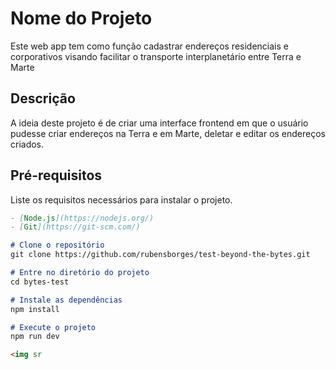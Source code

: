 # Nome do Projeto

Este web app tem como função cadastrar endereços residenciais e corporativos visando facilitar o transporte interplanetário entre Terra e Marte

## Descrição

A ideia deste projeto é de criar uma interface frontend em que o usuário pudesse criar endereços na Terra e em Marte, deletar e editar os endereços criados.

## Pré-requisitos

Liste os requisitos necessários para instalar o projeto.
```markdown
- [Node.js](https://nodejs.org/)
- [Git](https://git-scm.com/)

# Clone o repositório
git clone https://github.com/rubensborges/test-beyond-the-bytes.git

# Entre no diretório do projeto
cd bytes-test

# Instale as dependências
npm install

# Execute o projeto
npm run dev

<img sr
